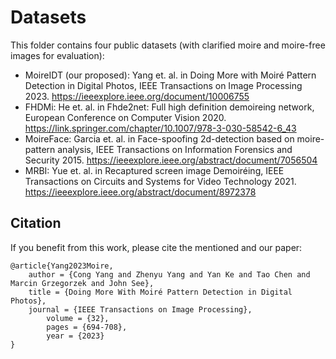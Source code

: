 # Datasets

This folder contains four public datasets (with clarified moire and moire-free images for evaluation):
 - MoireIDT (our proposed): Yang et. al. in Doing More with Moiré Pattern Detection in Digital Photos, IEEE Transactions on Image Processing 2023. https://ieeexplore.ieee.org/document/10006755
 - FHDMi: He et. al. in Fhde2net: Full high definition demoireing network, European Conference on Computer Vision 2020. https://link.springer.com/chapter/10.1007/978-3-030-58542-6_43
 - MoireFace: Garcia et. al. in Face-spoofing 2d-detection based on moire-pattern analysis, IEEE Transactions on Information Forensics and Security 2015. https://ieeexplore.ieee.org/abstract/document/7056504
 - MRBI: Yue et. al. in Recaptured screen image Demoiréing, IEEE Transactions on Circuits and Systems for Video Technology 2021. https://ieeexplore.ieee.org/abstract/document/8972378
 
 
## Citation

If you benefit from this work, please cite the mentioned and our paper:

	@article{Yang2023Moire,
		author = {Cong Yang and Zhenyu Yang and Yan Ke and Tao Chen and Marcin Grzegorzek and John See},
		title = {Doing More With Moiré Pattern Detection in Digital Photos},
		journal = {IEEE Transactions on Image Processing},
            volume = {32},
            pages = {694-708},
            year = {2023}
	}
